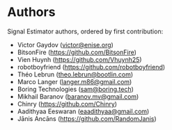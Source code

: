 # Authors

Signal Estimator authors, ordered by first contribution:

* Victor Gaydov (victor@enise.org)
* BitsonFire (https://github.com/BitsonFire)
* Vien Huynh (https://github.com/Vhuynh25)
* robotboyfriend (https://github.com/robotboyfriend)
* Théo Lebrun (theo.lebrun@bootlin.com)
* Marco Langer (langer.m86@gmail.com)
* Boring Technologies (sam@boring.tech)
* Mikhail Baranov (baranov.mv@gmail.com)
* Chinry (https://github.com/Chinry)
* Aadithyaa Eeswaran (eaadithyaa@gmail.com)
* Jānis Ancāns (https://github.com/RandomJanis)
